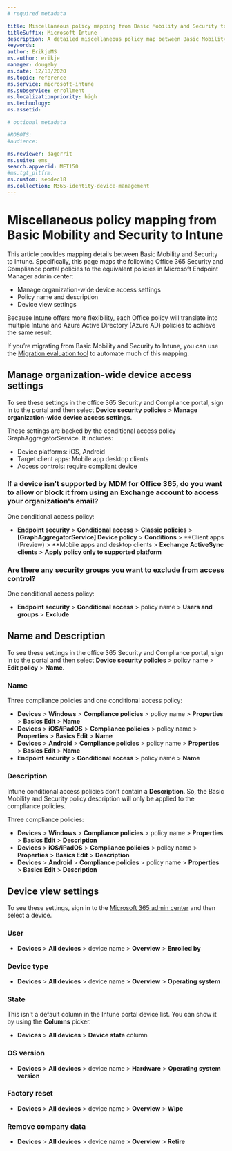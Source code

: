 ```yaml
---
# required metadata

title: Miscellaneous policy mapping from Basic Mobility and Security to Intune
titleSuffix: Microsoft Intune
description: A detailed miscellaneous policy map between Basic Mobility and Security access requirements and Intune.
keywords:
author: ErikjeMS
ms.author: erikje
manager: dougeby
ms.date: 12/18/2020
ms.topic: reference
ms.service: microsoft-intune
ms.subservice: enrollment
ms.localizationpriority: high
ms.technology:
ms.assetid: 

# optional metadata

#ROBOTS:
#audience:

ms.reviewer: dagerrit
ms.suite: ems
search.appverid: MET150
#ms.tgt_pltfrm:
ms.custom: seodec18
ms.collection: M365-identity-device-management
---
```


# Miscellaneous policy mapping from Basic Mobility and Security to Intune
This article provides mapping details between Basic Mobility and Security to Intune. Specifically, this page maps the following Office 365 Security and Compliance portal policies to the equivalent policies in Microsoft Endpoint Manager admin center:
- Manage organization-wide device access settings 
- Policy name and description
- Device view settings

Because Intune offers more flexibility, each Office policy will translate into multiple Intune and Azure Active Directory (Azure AD) policies to achieve the same result.

If you’re migrating from Basic Mobility and Security to Intune, you can use the [Migration evaluation tool](migrate-to-intune.md) to automate much of this mapping.

## Manage organization-wide device access settings
To see these settings in the office 365 Security and Compliance portal, sign in to the portal and then select **Device security policies** > **Manage organization-wide device access settings**.

These settings are backed by the conditional access policy GraphAggregatorService. It includes:
- Device platforms: iOS, Android
- Target client apps: Mobile app desktop clients
- Access controls: require compliant device

### If a device isn't supported by MDM for Office 365, do you want to allow or block it from using an Exchange account to access your organization's email?

One conditional access policy:

- **Endpoint security** > **Conditional access** > **Classic policies** > **[GraphAggregatorService] Device policy** > **Conditions** > **Client apps (Preview) > **Mobile apps and desktop clients > **Exchange ActiveSync clients** > **Apply policy only to supported platform**

### Are there any security groups you want to exclude from access control?

One conditional access policy:
- **Endpoint security** > **Conditional access** > policy name > **Users and groups** > **Exclude**

## Name and Description

To see these settings in the office 365 Security and Compliance portal, sign in to the portal and then select **Device security policies** > policy name > **Edit policy** > **Name**.

### Name

Three compliance policies and one conditional access policy:
- **Devices** > **Windows** > **Compliance policies** > policy name > **Properties** >  **Basics Edit** > **Name**
- **Devices** > **iOS/iPadOS** > **Compliance policies** > policy name > **Properties** > **Basics Edit** > **Name**
- **Devices** > **Android** > **Compliance policies** > policy name > **Properties** > **Basics Edit** > **Name**
- **Endpoint security** > **Conditional access** > policy name > **Name**

### Description
Intune conditional access policies don’t contain a **Description**. So, the Basic Mobility and Security policy description will only be applied to the compliance policies.

Three compliance policies:
- **Devices** > **Windows** > **Compliance policies** > policy name > **Properties** >  **Basics Edit** > **Description**
- **Devices** > **iOS/iPadOS** > **Compliance policies** > policy name > **Properties** > **Basics Edit** > **Description**
- **Devices** > **Android** > **Compliance policies** > policy name > **Properties** > **Basics Edit** > **Description**

## Device view settings
To see these settings, sign in to the [Microsoft 365 admin center](https://portal.office.com/adminportal/home#/MifoDevices) and then select a device.

### User
- **Devices** > **All devices** > device name > **Overview** > **Enrolled by**

### Device type
- **Devices** > **All devices** > device name > **Overview** > **Operating system**

### State
This isn't a default column in the Intune portal device list. You can show it by using the **Columns** picker.
- **Devices** > **All devices** > **Device state** column

### OS version
- **Devices** > **All devices** > device name > **Hardware** > **Operating system version**

### Factory reset
- **Devices** > **All devices** > device name > **Overview** > **Wipe**

### Remove company data
- **Devices** > **All devices** > device name > **Overview** > **Retire**

